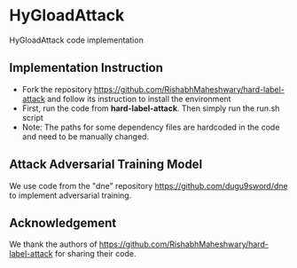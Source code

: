 # HyGloadAttack
HyGloadAttack code implementation

## Implementation Instruction
- Fork the repository https://github.com/RishabhMaheshwary/hard-label-attack and follow its instruction to install the environment
- First, run the code from **hard-label-attack**. Then simply run the run.sh script
- Note: The paths for some dependency files are hardcoded in the code and need to be manually changed.

## Attack Adversarial Training Model
We use code from the "dne" repository https://github.com/dugu9sword/dne to implement adversarial training.

## Acknowledgement
We thank the authors of https://github.com/RishabhMaheshwary/hard-label-attack for sharing their code.

